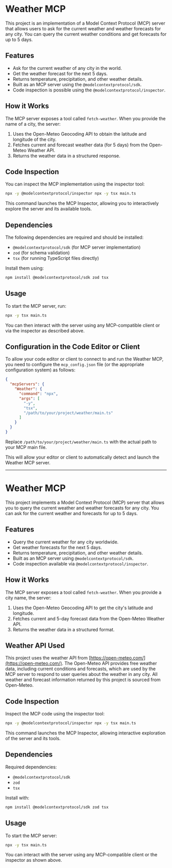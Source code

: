 # Weather MCP

This project is an implementation of a Model Context Protocol (MCP) server that allows users to ask for the current weather and weather forecasts for any city. You can query the current weather conditions and get forecasts for up to 5 days.

## Features
- Ask for the current weather of any city in the world.
- Get the weather forecast for the next 5 days.
- Returns temperature, precipitation, and other weather details.
- Built as an MCP server using the `@modelcontextprotocol/sdk`.
- Code inspection is possible using the `@modelcontextprotocol/inspector`.

## How it Works
The MCP server exposes a tool called `fetch-weather`. When you provide the name of a city, the server:
1. Uses the Open-Meteo Geocoding API to obtain the latitude and longitude of the city.
2. Fetches current and forecast weather data (for 5 days) from the Open-Meteo Weather API.
3. Returns the weather data in a structured response.

## Code Inspection
You can inspect the MCP implementation using the inspector tool:

```bash
npx -y @modelcontextprotocol/inspector npx -y tsx main.ts
```

This command launches the MCP Inspector, allowing you to interactively explore the server and its available tools.

## Dependencies
The following dependencies are required and should be installed:

- `@modelcontextprotocol/sdk` (for MCP server implementation)
- `zod` (for schema validation)
- `tsx` (for running TypeScript files directly)

Install them using:

```bash
npm install @modelcontextprotocol/sdk zod tsx
```

## Usage
To start the MCP server, run:

```bash
npx -y tsx main.ts
```

You can then interact with the server using any MCP-compatible client or via the inspector as described above.

## Configuration in the Code Editor or Client

To allow your code editor or client to connect to and run the Weather MCP, you need to configure the `mcp_config.json` file (or the appropriate configuration system) as follows:

```json
{
  "mcpServers": {
    "Weather": {
      "command": "npx",
      "args": [
        "-y",
        "tsx",
        "/path/to/your/project/weather/main.ts"
      ]
    }
  }
}
```

Replace `/path/to/your/project/weather/main.ts` with the actual path to your MCP main file.

This will allow your editor or client to automatically detect and launch the Weather MCP server.

---

# Weather MCP

This project implements a Model Context Protocol (MCP) server that allows you to query the current weather and weather forecasts for any city. You can ask for the current weather and forecasts for up to 5 days.

## Features
- Query the current weather for any city worldwide.
- Get weather forecasts for the next 5 days.
- Returns temperature, precipitation, and other weather details.
- Built as an MCP server using `@modelcontextprotocol/sdk`.
- Code inspection available via `@modelcontextprotocol/inspector`.

## How it Works
The MCP server exposes a tool called `fetch-weather`. When you provide a city name, the server:
1. Uses the Open-Meteo Geocoding API to get the city's latitude and longitude.
2. Fetches current and 5-day forecast data from the Open-Meteo Weather API.
3. Returns the weather data in a structured format.

## Weather API Used
This project uses the weather API from [https://open-meteo.com/](https://open-meteo.com/). The Open-Meteo API provides free weather data, including current conditions and forecasts, which are used by the MCP server to respond to user queries about the weather in any city. All weather and forecast information returned by this project is sourced from Open-Meteo.

## Code Inspection
Inspect the MCP code using the inspector tool:

```bash
npx -y @modelcontextprotocol/inspector npx -y tsx main.ts
```

This command launches the MCP Inspector, allowing interactive exploration of the server and its tools.

## Dependencies
Required dependencies:
- `@modelcontextprotocol/sdk`
- `zod`
- `tsx`

Install with:

```bash
npm install @modelcontextprotocol/sdk zod tsx
```

## Usage
To start the MCP server:

```bash
npx -y tsx main.ts
```

You can interact with the server using any MCP-compatible client or the inspector as shown above.
